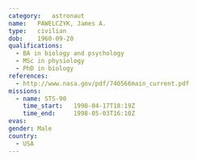 ```yaml
---
category:	astronaut
name:	PAWELCZYK, James A.
type:	civilian
dob:	1960-09-20
qualifications:
  - BA in biology and psychology
  - MSc in physiology
  - PhD in biology
references:
  - http://www.nasa.gov/pdf/740566main_current.pdf
missions:
  - name: STS-90
    time_start:   1998-04-17T18:19Z
    time_end:     1998-05-03T16:10Z
evas:
gender:	Male
country:
  - USA
---
```

